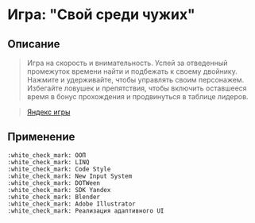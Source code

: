 # Игра: "Свой среди чужих"

## Описание
> Игра на скорость и внимательность. Успей за отведенный промежуток времени найти и подбежать к своему двойнику.
> Нажмите и удерживайте, чтобы управлять своим персонажем.
> Избегайте ловушек и препятствия, чтобы включить оставшееся время в бонус прохождения и продвинуться в таблице лидеров.

>[Яндекс игры](https://yandex.ru/games/#app=252738)

## Применение 
```
:white_check_mark: ООП
:white_check_mark: LINQ
:white_check_mark: Code Style
:white_check_mark: New Input System
:white_check_mark: DOTWeen
:white_check_mark: SDK Yandex
:white_check_mark: Blender 
:white_check_mark: Adobe Illustrator
:white_check_mark: Реализация адаптивного UI
```
